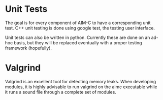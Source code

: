 # Unit Tests #
The goal is for every component of AIM-C to have a corresponding unit test.
C++ unit testing is done using google test, the testing user interface.

Unit tests can also be written in python. Currently these are done on an ad-hoc basis, but they will be replaced eventually with a proper testing framework (hopefully).

# Valgrind #
Valgrind is an excellent tool for detecting memory leaks. When developing modules, it is highly advisable to run valgrind on the aimc executable while it runs a sound file through a complete set of modules.